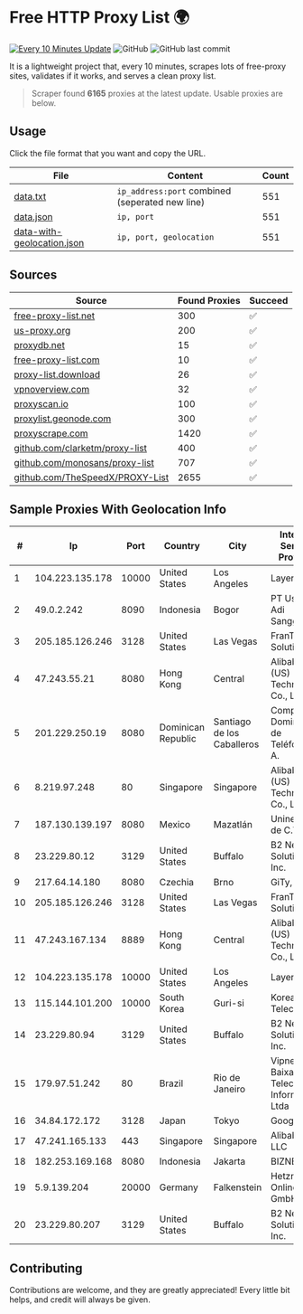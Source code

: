 
# Free HTTP Proxy List 🌍

[![Every 10 Minutes Update](https://github.com/mertguvencli/http-proxy-list/actions/workflows/main.yml/badge.svg?branch=main)](https://github.com/mertguvencli/http-proxy-list/actions/workflows/main.yml)
![GitHub](https://img.shields.io/github/license/mertguvencli/http-proxy-list)
![GitHub last commit](https://img.shields.io/github/last-commit/mertguvencli/http-proxy-list)

It is a lightweight project that, every 10 minutes, scrapes lots of free-proxy sites, validates if it works, and serves a clean proxy list.


> Scraper found **6165** proxies at the latest update. Usable proxies are below.

## Usage

Click the file format that you want and copy the URL.


|File|Content|Count|
|----|-------|-----|
|[data.txt](https://raw.githubusercontent.com/mertguvencli/http-proxy-list/main/proxy-list/data.txt)|`ip_address:port` combined (seperated new line)|551|
|[data.json](https://raw.githubusercontent.com/mertguvencli/http-proxy-list/main/proxy-list/data.json)|`ip, port`|551|
|[data-with-geolocation.json](https://raw.githubusercontent.com/mertguvencli/http-proxy-list/main/proxy-list/data-with-geolocation.json)|`ip, port, geolocation`|551|

## Sources

|Source|Found Proxies|Succeed|
|------|-------------|-------|
|[free-proxy-list.net](https://free-proxy-list.net)|300|✅|
|[us-proxy.org](https://www.us-proxy.org)|200|✅|
|[proxydb.net](http://proxydb.net)|15|✅|
|[free-proxy-list.com](https://free-proxy-list.com/?page=&port=&type%5B%5D=http&type%5B%5D=https&up_time=0&search=Search)|10|✅|
|[proxy-list.download](https://www.proxy-list.download/HTTP)|26|✅|
|[vpnoverview.com](https://vpnoverview.com/privacy/anonymous-browsing/free-proxy-servers)|32|✅|
|[proxyscan.io](https://www.proxyscan.io)|100|✅|
|[proxylist.geonode.com](https://proxylist.geonode.com/api/proxy-list?limit=300&page=1&sort_by=lastChecked&sort_type=desc&protocols=http,https)|300|✅|
|[proxyscrape.com](https://api.proxyscrape.com/v2/?request=displayproxies&protocol=http&timeout=10000&country=all&ssl=all&anonymity=all)|1420|✅|
|[github.com/clarketm/proxy-list](https://raw.githubusercontent.com/clarketm/proxy-list/master/proxy-list-raw.txt)|400|✅|
|[github.com/monosans/proxy-list](https://raw.githubusercontent.com/monosans/proxy-list/main/proxies/http.txt)|707|✅|
|[github.com/TheSpeedX/PROXY-List](https://raw.githubusercontent.com/TheSpeedX/PROXY-List/master/http.txt)|2655|✅|


## Sample Proxies With Geolocation Info

|#|Ip|Port|Country|City|Internet Service Provider|
|-|--|----|-------|----|-------------------------|
|1|104.223.135.178|10000|United States|Los Angeles|LayerHost|
|2|49.0.2.242|8090|Indonesia|Bogor|PT Usaha Adi Sanggoro|
|3|205.185.126.246|3128|United States|Las Vegas|FranTech Solutions|
|4|47.243.55.21|8080|Hong Kong|Central|Alibaba (US) Technology Co., Ltd.|
|5|201.229.250.19|8080|Dominican Republic|Santiago de los Caballeros|Compañía Dominicana de Teléfonos S. A.|
|6|8.219.97.248|80|Singapore|Singapore|Alibaba (US) Technology Co., Ltd.|
|7|187.130.139.197|8080|Mexico|Mazatlán|Uninet S.A. de C.V.|
|8|23.229.80.12|3129|United States|Buffalo|B2 Net Solutions Inc.|
|9|217.64.14.180|8080|Czechia|Brno|GiTy, a.s.|
|10|205.185.126.246|3128|United States|Las Vegas|FranTech Solutions|
|11|47.243.167.134|8889|Hong Kong|Central|Alibaba (US) Technology Co., Ltd.|
|12|104.223.135.178|10000|United States|Los Angeles|LayerHost|
|13|115.144.101.200|10000|South Korea|Guri-si|Korea Telecom|
|14|23.229.80.94|3129|United States|Buffalo|B2 Net Solutions Inc.|
|15|179.97.51.242|80|Brazil|Rio de Janeiro|Vipnet Baixada Telecom. e Informática Ltda|
|16|34.84.172.172|3128|Japan|Tokyo|Google LLC|
|17|47.241.165.133|443|Singapore|Singapore|Alibaba.com LLC|
|18|182.253.169.168|8080|Indonesia|Jakarta|BIZNET|
|19|5.9.139.204|20000|Germany|Falkenstein|Hetzner Online GmbH|
|20|23.229.80.207|3129|United States|Buffalo|B2 Net Solutions Inc.|



## Contributing

Contributions are welcome, and they are greatly appreciated! Every
little bit helps, and credit will always be given.

